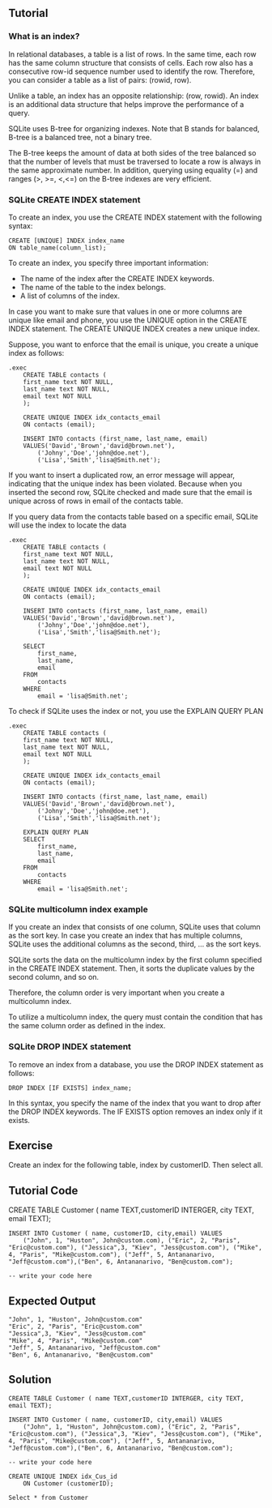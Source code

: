 Tutorial
--------
### What is an index?

In relational databases, a table is a list of rows. In the same time, each row has the same column structure that consists of cells. Each row also has a consecutive row-id sequence number used to identify the row. Therefore, you can consider a table as a list of pairs: (rowid, row).

Unlike a table, an index has an opposite relationship: (row, rowid). An index is an additional data structure that helps improve the performance of a query.

SQLite uses B-tree for organizing indexes. Note that B stands for balanced, B-tree is a balanced tree, not a binary tree.

The B-tree keeps the amount of data at both sides of the tree balanced so that the number of levels that must be traversed to locate a row is always in the same approximate number. In addition, querying using equality (=) and ranges (>, >=, <,<=) on the B-tree indexes are very efficient.

### SQLite CREATE INDEX statement
To create an index, you use the CREATE INDEX statement with the following syntax:

    CREATE [UNIQUE] INDEX index_name 
    ON table_name(column_list);

To create an index, you specify three important information:

- The name of the index after the CREATE INDEX keywords.
- The name of the table to the index belongs.
- A list of columns of the index.

In case you want to make sure that values in one or more columns are unique like email and phone, you use the UNIQUE option in the CREATE INDEX statement. The CREATE UNIQUE INDEX creates a new unique index.

Suppose, you want to enforce that the email is unique, you create a unique index as follows:

    .exec
        CREATE TABLE contacts (
        first_name text NOT NULL,
        last_name text NOT NULL,
        email text NOT NULL
        );

        CREATE UNIQUE INDEX idx_contacts_email 
        ON contacts (email);

        INSERT INTO contacts (first_name, last_name, email)
        VALUES('David','Brown','david@brown.net'),
            ('Johny','Doe','john@doe.net'),
            ('Lisa','Smith','lisa@Smith.net');

If you want to insert a duplicated row, an error message will appear, indicating that the unique index has been violated. Because when you inserted the second row, SQLite checked and made sure that the email is unique across of rows in email of the contacts table.

If you query data from the contacts table based on a specific email, SQLite will use the index to locate the data

    .exec
        CREATE TABLE contacts (
        first_name text NOT NULL,
        last_name text NOT NULL,
        email text NOT NULL
        );

        CREATE UNIQUE INDEX idx_contacts_email 
        ON contacts (email);

        INSERT INTO contacts (first_name, last_name, email)
        VALUES('David','Brown','david@brown.net'),
            ('Johny','Doe','john@doe.net'),
            ('Lisa','Smith','lisa@Smith.net');

        SELECT
            first_name,
            last_name,
            email
        FROM
            contacts
        WHERE
            email = 'lisa@Smith.net';

To check if SQLite uses the index or not, you use the EXPLAIN QUERY PLAN

    .exec
        CREATE TABLE contacts (
        first_name text NOT NULL,
        last_name text NOT NULL,
        email text NOT NULL
        );

        CREATE UNIQUE INDEX idx_contacts_email 
        ON contacts (email);

        INSERT INTO contacts (first_name, last_name, email)
        VALUES('David','Brown','david@brown.net'),
            ('Johny','Doe','john@doe.net'),
            ('Lisa','Smith','lisa@Smith.net');
        
        EXPLAIN QUERY PLAN 
        SELECT
            first_name,
            last_name,
            email
        FROM
            contacts
        WHERE
            email = 'lisa@Smith.net';

### SQLite multicolumn index example
If you create an index that consists of one column, SQLite uses that column as the sort key. In case you create an index that has multiple columns, SQLite uses the additional columns as the second, third, … as the sort keys.

SQLite sorts the data on the multicolumn index by the first column specified in the CREATE INDEX statement. Then, it sorts the duplicate values by the second column, and so on.

Therefore, the column order is very important when you create a multicolumn index.

To utilize a multicolumn index, the query must contain the condition that has the same column order as defined in the index.

### SQLite DROP INDEX statement
To remove an index from a database, you use the DROP INDEX statement as follows:

    DROP INDEX [IF EXISTS] index_name;

In this syntax, you specify the name of the index that you want to drop after the DROP INDEX keywords. The IF EXISTS option removes an index only if it exists.

Exercise
--------
Create an index for the following table, index by customerID. Then select all.

Tutorial Code
-------------
   CREATE TABLE Customer ( name TEXT,customerID INTERGER, city TEXT, email TEXT);

    INSERT INTO Customer ( name, customerID, city,email) VALUES
        ("John", 1, "Huston", John@custom.com), ("Eric", 2, "Paris", "Eric@custom.com"), ("Jessica",3, "Kiev", "Jess@custom.com"), ("Mike", 4, "Paris", "Mike@custom.com"), ("Jeff", 5, Antananarivo, "Jeff@custom.com"),("Ben", 6, Antananarivo, "Ben@custom.com");

    -- write your code here
    
Expected Output
---------------
    "John", 1, "Huston", John@custom.com"
    "Eric", 2, "Paris", "Eric@custom.com"
    "Jessica",3, "Kiev", "Jess@custom.com"
    "Mike", 4, "Paris", "Mike@custom.com"
    "Jeff", 5, Antananarivo, "Jeff@custom.com"
    "Ben", 6, Antananarivo, "Ben@custom.com"

Solution
--------
    CREATE TABLE Customer ( name TEXT,customerID INTERGER, city TEXT, email TEXT);

    INSERT INTO Customer ( name, customerID, city,email) VALUES
        ("John", 1, "Huston", John@custom.com), ("Eric", 2, "Paris", "Eric@custom.com"), ("Jessica",3, "Kiev", "Jess@custom.com"), ("Mike", 4, "Paris", "Mike@custom.com"), ("Jeff", 5, Antananarivo, "Jeff@custom.com"),("Ben", 6, Antananarivo, "Ben@custom.com");

    -- write your code here

    CREATE UNIQUE INDEX idx_Cus_id
        ON Customer (customerID);

    Select * from Customer